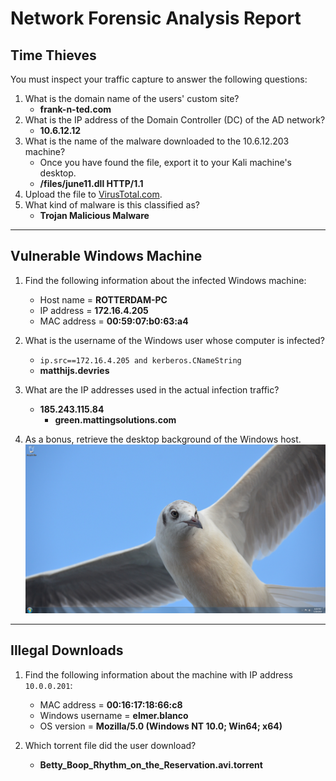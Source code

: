 # Network Forensic Analysis Report

## Time Thieves 
You must inspect your traffic capture to answer the following questions:

1. What is the domain name of the users' custom site?
   - **frank-n-ted.com**
2. What is the IP address of the Domain Controller (DC) of the AD network?
   - **10.6.12.12**
3. What is the name of the malware downloaded to the 10.6.12.203 machine?
   - Once you have found the file, export it to your Kali machine's desktop.
   - **/files/june11.dll HTTP/1.1**
4. Upload the file to [VirusTotal.com](https://www.virustotal.com/gui/). 
5. What kind of malware is this classified as?
   - **Trojan Malicious Malware**
---

## Vulnerable Windows Machine

1. Find the following information about the infected Windows machine:
    - Host name = **ROTTERDAM-PC**
    - IP address = **172.16.4.205**
    - MAC address = **00:59:07:b0:63:a4**
    
2. What is the username of the Windows user whose computer is infected?
   - `ip.src==172.16.4.205 and kerberos.CNameString`
   - **matthijs.devries**
3. What are the IP addresses used in the actual infection traffic?
   - **185.243.115.84**
      - **green.mattingsolutions.com**
4. As a bonus, retrieve the desktop background of the Windows host.
![](https://github.com/jamesdewhirst/FinalProject/blob/main/Images/empty.gif%253fss%26ss2img.gif)
---

## Illegal Downloads

1. Find the following information about the machine with IP address `10.0.0.201`:
    - MAC address = **00:16:17:18:66:c8**
    - Windows username = **elmer.blanco**
    - OS version = **Mozilla/5.0 (Windows NT 10.0; Win64; x64)**

2. Which torrent file did the user download?
   - **Betty_Boop_Rhythm_on_the_Reservation.avi.torrent**
